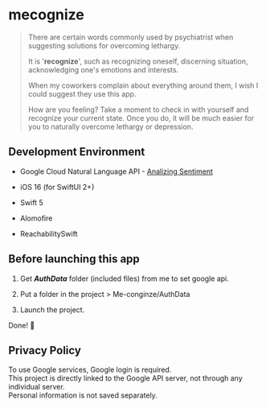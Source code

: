 # mecognize

>There are certain words commonly used by psychiatrist when suggesting solutions for overcoming lethargy.
>
>It is '**recognize**', such as recognizing oneself, discerning situation, acknowledging one's emotions and interests.
>
>When my coworkers complain about everything around them, I wish I could suggest they use this app.
>
>How are you feeling? Take a moment to check in with yourself and recognize your current state. Once you do, it will be much easier for you to naturally overcome lethargy or depression.

## Development Environment 

- Google Cloud Natural Language API - [Analizing Sentiment](https://cloud.google.com/natural-language/docs/analyzing-sentiment)

- iOS 16 (for SwiftUI 2+)
- Swift 5
- Alomofire
- ReachabilitySwift

## Before launching this app

1. Get _**AuthData**_ folder (included files) from me to set google api.

2. Put a folder in the project > Me-conginze/AuthData

3. Launch the project.

Done! 🙌

## Privacy Policy

To use Google services, Google login is required.  
This project is directly linked to the Google API server, not through any individual server.  
Personal information is not saved separately.  
